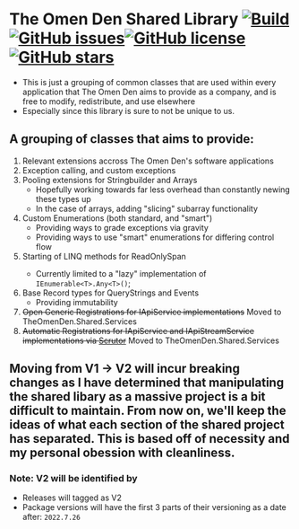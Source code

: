 # The Omen Den Shared Library [![Build](https://github.com/theomenden/TheOmenDen.Shared/actions/workflows/sonarcloud.yml/badge.svg)](https://github.com/theomenden/TheOmenDen.Shared/actions/workflows/sonarcloud.yml)[![GitHub issues](https://img.shields.io/github/issues/theomenden/TheOmenDen.Shared?style=plastic)](https://github.com/theomenden/TheOmenDen.Shared/issues)[![GitHub license](https://img.shields.io/github/license/theomenden/TheOmenDen.Shared?style=plastic)](https://github.com/theomenden/TheOmenDen.Shared/blob/master/LICENSE.txt)[![GitHub stars](https://img.shields.io/github/stars/theomenden/TheOmenDen.Shared?style=plastic)](https://github.com/theomenden/TheOmenDen.Shared/stargazers)

- This is just a grouping of common classes that are used within every application that The Omen Den aims to provide as a company, and is free to modify, redistribute, and use elsewhere
- Especially since this library is sure to not be unique to us.

## A grouping of classes that aims to provide:
1. Relevant extensions accross The Omen Den's software applications
2. Exception calling, and custom exceptions
3. Pooling extensions for Stringbuilder and Arrays
   - Hopefully working towards far less overhead than constantly newing these types up
   - In the case of arrays, adding "slicing" subarray functionality
4. Custom Enumerations (both standard, and "smart")
   - Providing ways to grade exceptions via gravity
   - Providing ways to use "smart" enumerations for differing control flow
5. Starting of LINQ methods for ReadOnlySpan<T>
   - Currently limited to a "lazy" implementation of `IEnumerable<T>.Any<T>()`;
6. Base Record types for QueryStrings and Events
   - Providing immutability
7. ~~Open Generic Registrations for IApiService implementations~~ Moved to TheOmenDen.Shared.Services
8. ~~Automatic Registrations for IApiService and IApiStreamService implementations via [Scrutor](https://github.com/khellang/Scrutor)~~ Moved to TheOmenDen.Shared.Services

## Moving from V1 -> V2 will incur breaking changes as I have determined that manipulating the shared libary as a massive project is a bit difficult to maintain. From now on, we'll keep the ideas of what each section of the shared project has separated. This is based off of necessity and my personal obession with cleanliness.

### Note: V2 will be identified by
   - Releases will tagged as V2
   - Package versions will have the first 3 parts of their versioning as a date after: `2022.7.26`